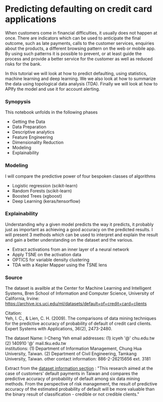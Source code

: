 # Predicting defaulting on credit card applications

When customers come in financial difficulties, it usually does not happen at once. There are indicators which can be used to anticipate the final outcome, such as late payments, calls to the customer services, enquiries about the products, a different browsing pattern on the web or mobile app. By using such patterns it is possible to prevent, or at least guide the process and provide a better service for the customer as well as reduced risks for the bank.

In this tutorial we will look at how to predict defaulting, using statistics, machine learning and deep learning. We we also look at how to summarize the data using topological data analysis (TDA). Finally we will look at how to APIfy the model and use it for account alerting.

### Synopysis

This notebook unfolds in the following phases

  - Getting the Data
  - Data Preparation
  - Descriptive analytics
  - Feature Engineering
  - Dimensionality Reduction
  - Modeling
  - Explainability
  
### Modeling
  
I will compare the predictive power of four bespoken classes of algorithms
  
  - Logistic regression (scikit-learn)
  - Random Forests (scikit-learn)
  - Boosted Trees (xgboost)
  - Deep Learning (keras/tensorflow)
    
### Explainability

Understanding why a given model predicts the way it predicts, it probably just as important as achieving a good accuracy on the predicted results. I will present 3 methods which can be used to interpret and explain the result and gain a better understanding on the dataset and the various.

  - Extract activations from an inner layer of a neural network
  - Apply TSNE on the activation data
  - OPTICS for variable density clustering
  - TDA with a Kepler Mapper using the TSNE lens

### Source

The dataset is availble at the Center for Machine Learning and Intelligent Systems, Bren School of Information and Computer Science, University of California, Irvine:  https://archive.ics.uci.edu/ml/datasets/default+of+credit+card+clients

Citation:  
Yeh, I. C., & Lien, C. H. (2009). The comparisons of data mining techniques for the predictive accuracy of probability of default of credit card clients. Expert Systems with Applications, 36(2), 2473-2480.

The dataset Name: I-Cheng Yeh 
email addresses: (1) icyeh '@' chu.edu.tw (2) 140910 '@' mail.tku.edu.tw  
institutions: (1) Department of Information Management, Chung Hua University, Taiwan. (2) Department of Civil Engineering, Tamkang University, Taiwan. other contact information: 886-2-26215656 ext. 3181 

Extract from the [dataset information section][1] :
"This research aimed at the case of customers' default payments in Taiwan and compares the predictive accuracy of probability of default among six data mining methods. From the perspective of risk management, the result of predictive accuracy of the estimated probability of default will be more valuable than the binary result of classification - credible or not credible clients."

[1]:[https://archive.ics.uci.edu/ml/datasets/default+of+credit+card+clients]
